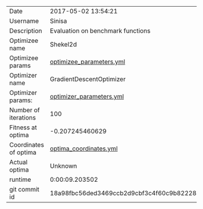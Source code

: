 | | |
| --- | --- |
| Date | 2017-05-02 13:54:21 |
| Username | Sinisa |
| Description | Evaluation on benchmark functions |
| Optimizee name | Shekel2d |
| Optimizee params |  <a href="optimizee_parameters.yml">optimizee_parameters.yml</a>  |
| Optimizer name | GradientDescentOptimizer |
| Optimizer params: |  <a href="optimizer_parameters.yml">optimizer_parameters.yml</a>  |
| Number of iterations | 100 |
| Fitness at optima | -0.207245460629 |
| Coordinates of optima |  <a href="optima_coordinates.yml">optima_coordinates.yml</a>  |
| Actual optima |  Unknown  |
| runtime | 0:00:09.203502 |
| git commit id | 18a98fbc56ded3469ccb2d9cbf3c4f60c9b82228 |